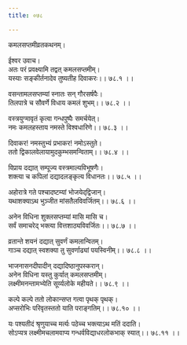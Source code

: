 ```yaml
---
title: ०७८

---
```

कमलसप्तमीव्रतकथनम्।  
  
ईश्वर उवाच।  
अतः परं प्रवक्ष्यामि तद्वत् कमलसप्तमीम्।  
यस्याः सङ्कीर्तनादेव तुष्यतीह दिवाकरः।। ७८.१ ।।  
  
वसन्तामलसप्तम्यां स्नातः सन् गौरसर्षपैः।  
तिलपात्रे च सौवर्णे विधाय कमलं शुभम्।। ७८.२ ।।  
  
वस्त्रयुग्मावृतं कृत्वा गन्धपुष्पैः समर्चयेत्।  
नमः कमलहस्ताय नमस्ते विश्वधारिणे।। ७८.३ ।।  
  
दिवाकर! नमस्तुभ्यं प्रभाकर! नमोऽस्तुते।  
ततो द्विकालवेलायामुदकुम्भसमन्विताम्।। ७८.४ ।।  
  
विप्राय दद्यात् सम्पूज्य वस्त्रमाल्यविभूषणैः।  
शक्त्या च कपिलां दद्यादलङ्कृत्य विधानतः।। ७८.५ ।।  
  
अहोरात्रे गते पश्चादष्टम्यां भोजयेद्‌द्विजान्।  
यथाशक्याऽथ भुञ्जीत मांसतैलविवर्जितम्।। ७८.६ ।।  
  
अनेन विधिना शुक्लसप्तम्यां मासि मासि च।  
सर्वं समाचरेद् भक्त्या वित्तशाठ्यविवर्जितः।। ७८.७ ।।  
  
व्रतान्ते शयनं दद्यात् सुवर्णं कमलान्वितम्।  
गाञ्च दद्यात् स्वशक्या तु सुवर्णाढ्यां पयस्विनीम्।। ७८.८ ।।  
  
भाजनासनदीपादीन् दद्यादिष्ठानुपस्करान्।  
अनेन विधिना यस्तु कुर्यात् कमलसप्तमीम्।  
लक्ष्मीमनन्तामभ्येति सूर्य्यलोके महीयते।। ७८.९ ।।  
  
कल्पे कल्पे ततो लोकान्सप्त गत्वा पृथक् पृथक्।  
अप्सरोभिः परिवृतस्ततो याति पराङ्गतिम्।। ७८.१० ।।  
  
यः पश्यतीदं श्रृणुयाच्च मर्त्यः पठेच्च भक्त्याऽथ मतिं ददाति।  
सोऽप्यत्र लक्ष्मीमचलामवाप्य गन्धर्वविद्याधरलोकभाक् स्यात्।। ७८.११ ।।